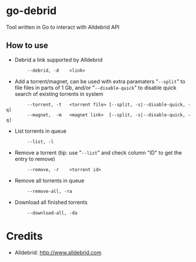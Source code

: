 go-debrid
===========

Tool written in Go to interact with Alldebrid API

How to use
----------
* Debrid a link supported by Alldebrid
```
        --debrid, -d    <link>
```
* Add a torrent/magnet, can be used with extra paramaters "```--split```" to file files in parts of 1 Gb, and/or "```--disable-quick```" to disable quick search of existing torrents in system
```
        --torrent, -t   <torrent file> [--split, -s|--disable-quick, -q]
        --magnet,  -m   <magnet link>  [--split, -s|--disable-quick, -q]
```
* List torrents in queue
```
        --list, -l
```
* Remove a torrent (tip: use "```--list```" and check column "ID" to get the entry to remove)
```
        --remove, -r    <torrent id>
```
* Remove all torrents in queue
```
        --remove-all, -ra
```
* Download all finished torrents
```
        --download-all, -da
```

Credits
=======
- Alldebrid: http://www.alldebrid.com

